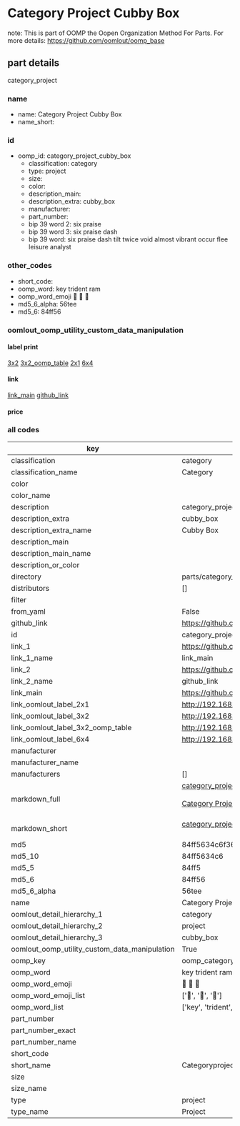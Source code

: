 # Category Project Cubby Box  

note: This is part of OOMP the Oopen Organization Method For Parts. For more details: https://github.com/oomlout/oomp_base

##  part details



category_project

### name
* name: Category Project Cubby Box
* name_short: 
### id
* oomp_id: category_project_cubby_box
  * classification: category
  * type: project
  * size: 
  * color: 
  * description_main: 
  * description_extra: cubby_box
  * manufacturer: 
  * part_number: 
  * bip 39 word 2: six praise
  * bip 39 word 3: six praise dash
  * bip 39 word: six praise dash tilt twice void almost vibrant occur flee leisure analyst

### other_codes
* short_code: 
* oomp_word: key trident ram
* oomp_word_emoji :key: :trident: :ram:
* md5_6_alpha: 56tee
* md5_6: 84ff56






### oomlout_oomp_utility_custom_data_manipulation
#### label print
[3x2](http://192.168.1.245:1112/?label=oomp%2056tee)
[3x2_oomp_table](http://192.168.1.107:1112/?label=oomp%2056tee)
[2x1](http://192.168.1.242:1112/?label=oomp%2056tee)
[6x4](http://192.168.1.55:1112/?label=oomp%2056tee)    

#### link

[link_main](https://github.com/oomlout/oomlout_oomp_current_version_messy/tree/main/parts/category_project_cubby_box) [github_link](https://github.com/oomlout/oomlout_oomp_part_src/tree/main/parts/category_project_cubby_box)                             

#### price







### all codes 
| key | value |  
| --- | --- |  
| classification | category |  
| classification_name | Category |  
| color |  |  
| color_name |  |  
| description | category_project |  
| description_extra | cubby_box |  
| description_extra_name | Cubby Box |  
| description_main |  |  
| description_main_name |  |  
| description_or_color |   |  
| directory | parts/category_project_cubby_box |  
| distributors | [] |  
| filter |  |  
| from_yaml | False |  
| github_link | https://github.com/oomlout/oomlout_oomp_part_src/tree/main/parts/category_project_cubby_box |  
| id | category_project_cubby_box |  
| link_1 | https://github.com/oomlout/oomlout_oomp_current_version_messy/tree/main/parts/category_project_cubby_box |  
| link_1_name | link_main |  
| link_2 | https://github.com/oomlout/oomlout_oomp_part_src/tree/main/parts/category_project_cubby_box |  
| link_2_name | github_link |  
| link_main | https://github.com/oomlout/oomlout_oomp_current_version_messy/tree/main/parts/category_project_cubby_box |  
| link_oomlout_label_2x1 | http://192.168.1.242:1112/?label=oomp%2056tee |  
| link_oomlout_label_3x2 | http://192.168.1.245:1112/?label=oomp%2056tee |  
| link_oomlout_label_3x2_oomp_table | http://192.168.1.107:1112/?label=oomp%2056tee |  
| link_oomlout_label_6x4 | http://192.168.1.55:1112/?label=oomp%2056tee |  
| manufacturer |  |  
| manufacturer_name |  |  
| manufacturers | [] |  
| markdown_full | [category_project_cubby_box](https://github.com/oomlout/oomlout_oomp_current_version_messy/tree/main/parts/category_project_cubby_box)<br>[](https://github.com/oomlout/oomlout_oomp_current_version_messy/tree/main/parts/category_project_cubby_box)<br>[Category Project Cubby Box](https://github.com/oomlout/oomlout_oomp_current_version_messy/tree/main/parts/category_project_cubby_box)<br><br> |  
| markdown_short | [category_project_cubby_box](https://github.com/oomlout/oomlout_oomp_current_version_messy/tree/main/parts/category_project_cubby_box)<br><br> |  
| md5 | 84ff5634c6f360dbd675ae206f6a664e |  
| md5_10 | 84ff5634c6 |  
| md5_5 | 84ff5 |  
| md5_6 | 84ff56 |  
| md5_6_alpha | 56tee |  
| name | Category Project Cubby Box |  
| oomlout_detail_hierarchy_1 | category |  
| oomlout_detail_hierarchy_2 | project |  
| oomlout_detail_hierarchy_3 | cubby_box |  
| oomlout_oomp_utility_custom_data_manipulation | True |  
| oomp_key | oomp_category_project_cubby_box |  
| oomp_word | key trident ram |  
| oomp_word_emoji | :key: :trident: :ram: |  
| oomp_word_emoji_list | [':key:', ':trident:', ':ram:'] |  
| oomp_word_list | ['key', 'trident', 'ram'] |  
| part_number |  |  
| part_number_exact |  |  
| part_number_name |  |  
| short_code |  |  
| short_name | Categoryproject |  
| size |  |  
| size_name |  |  
| type | project |  
| type_name | Project |  
